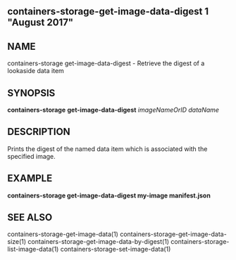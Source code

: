 ## containers-storage-get-image-data-digest 1 "August 2017"

## NAME
containers-storage get-image-data-digest - Retrieve the digest of a lookaside data item

## SYNOPSIS
**containers-storage** **get-image-data-digest** *imageNameOrID* *dataName*

## DESCRIPTION
Prints the digest of the named data item which is associated with the specified
image.

## EXAMPLE
**containers-storage get-image-data-digest my-image manifest.json**

## SEE ALSO
containers-storage-get-image-data(1)
containers-storage-get-image-data-size(1)
containers-storage-get-image-data-by-digest(1)
containers-storage-list-image-data(1)
containers-storage-set-image-data(1)
